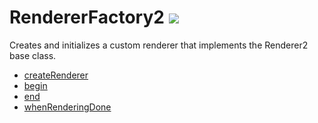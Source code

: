 # RendererFactory2 ![](https://img.shields.io/static/v1?label=&message=CLASS&color=blue)

Creates and initializes a custom renderer that implements the Renderer2 base class.

- [createRenderer](./createRenderer.md)
- [begin](./begin.md)
- [end](./end.md)
- [whenRenderingDone](./whenRenderingDone.md)
